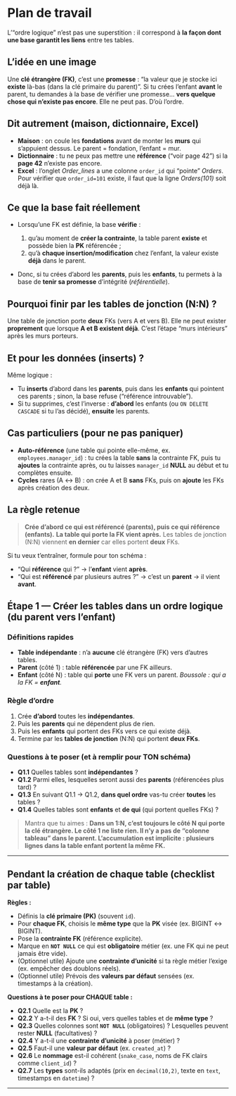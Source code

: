 # Plan de travail 

L’“ordre logique” n’est pas une superstition : il correspond à **la façon dont une base garantit les liens** entre tes tables.

## L’idée en une image

Une **clé étrangère (FK)**, c’est une **promesse** : “la valeur que je stocke ici **existe** là-bas (dans la clé primaire du parent)”.
Si tu crées l’enfant **avant** le parent, tu demandes à la base de vérifier une promesse… **vers quelque chose qui n’existe pas encore**. Elle ne peut pas. D’où l’ordre.

## Dit autrement (maison, dictionnaire, Excel)

* **Maison** : on coule les **fondations** avant de monter les **murs** qui s’appuient dessus. Le parent = fondation, l’enfant = mur.
* **Dictionnaire** : tu ne peux pas mettre une **référence** (“voir page 42”) si la **page 42** n’existe pas encore.
* **Excel** : l’onglet *Order\_lines* a une colonne `order_id` qui “pointe” *Orders*. Pour vérifier que `order_id=101` existe, il faut que la ligne *Orders(101)* soit déjà là.

## Ce que la base fait réellement

* Lorsqu’une FK est définie, la base **vérifie** :

  1. qu’au moment de **créer la contrainte**, la table parent **existe** et possède bien la **PK** référencée ;
  2. qu’à **chaque insertion/modification** chez l’enfant, la valeur existe **déjà** dans le parent.
* Donc, si tu crées d’abord les **parents**, puis les **enfants**, tu permets à la base de **tenir sa promesse** d’intégrité (*référentielle*).

## Pourquoi finir par les tables de jonction (N\:N) ?

Une table de jonction porte **deux** FKs (vers A et vers B).
Elle ne peut exister **proprement** que lorsque **A et B existent déjà**. C’est l’étape “murs intérieurs” après les murs porteurs.

## Et pour les données (inserts) ?

Même logique :

* Tu **inserts** d’abord dans les **parents**, puis dans les **enfants** qui pointent ces parents ; sinon, la base refuse (“référence introuvable”).
* Si tu supprimes, c’est l’inverse : **d’abord** les enfants (ou `ON DELETE CASCADE` si tu l’as décidé), **ensuite** les parents.

## Cas particuliers (pour ne pas paniquer)

* **Auto-référence** (une table qui pointe elle-même, ex. `employees.manager_id`) : tu crées la table **sans** la contrainte FK, puis tu **ajoutes** la contrainte après, ou tu laisses `manager_id` **NULL** au début et tu complètes ensuite.
* **Cycles** rares (A ↔ B) : on crée A et B **sans** FKs, puis on **ajoute** les FKs après création des deux.

## La règle retenue

> **Crée d’abord ce qui est référencé (parents), puis ce qui référence (enfants).**
> **La table qui porte la FK vient après.**
> Les tables de jonction (N\:N) viennent **en dernier** car elles portent **deux** FKs.

Si tu veux t’entraîner, formule pour ton schéma :

* “Qui **référence** qui ?” → l’**enfant** vient **après**.
* “Qui est **référencé** par plusieurs autres ?” → c’est un **parent** → il vient **avant**.



## Étape 1 — Créer les tables dans un ordre logique (du parent vers l’enfant)

### Définitions rapides

* **Table indépendante** : n’a **aucune** clé étrangère (FK) vers d’autres tables.
* **Parent** (côté 1) : table **référencée** par une FK ailleurs.
* **Enfant** (côté N) : table qui **porte** une FK vers un parent.
  *Boussole : qui a la FK = **enfant**.*

### Règle d’ordre

1. Crée **d’abord** toutes les **indépendantes**.
2. Puis les **parents** qui ne dépendent plus de rien.
3. Puis les **enfants** qui portent des FKs vers ce qui existe déjà.
4. Termine par les **tables de jonction** (N\:N) qui portent **deux FKs**.

### Questions à te poser (et à remplir pour TON schéma)

* **Q1.1** Quelles tables sont **indépendantes** ?
* **Q1.2** Parmi elles, lesquelles seront aussi des **parents** (référencées plus tard) ?
* **Q1.3** En suivant Q1.1 → Q1.2, **dans quel ordre** vas-tu créer **toutes** les tables ?
* **Q1.4** Quelles tables sont **enfants** et **de qui** (qui portent quelles FKs) ?

> Mantra que tu aimes :
> **Dans un 1\:N, c’est toujours le côté N qui porte la clé étrangère. Le côté 1 ne liste rien. Il n’y a pas de “colonne tableau” dans le parent. L’accumulation est implicite : plusieurs lignes dans la table enfant portent la même FK.**

---

## Pendant la création de chaque table (checklist par table)

**Règles :**

* Définis la **clé primaire (PK)** (souvent `id`).
* Pour **chaque FK**, choisis le **même type** que la **PK** visée (ex. BIGINT ↔ BIGINT).
* Pose la **contrainte FK** (référence explicite).
* Marque en **`NOT NULL`** ce qui est **obligatoire** métier (ex. une FK qui ne peut jamais être vide).
* (Optionnel utile) Ajoute une **contrainte d’unicité** si ta règle métier l’exige (ex. empêcher des doublons réels).
* (Optionnel utile) Prévois des **valeurs par défaut** sensées (ex. timestamps à la création).

**Questions à te poser pour CHAQUE table :**

* **Q2.1** Quelle est la **PK** ?
* **Q2.2** Y a-t-il des **FK** ? Si oui, vers quelles tables et de **même type** ?
* **Q2.3** Quelles colonnes sont **`NOT NULL`** (obligatoires) ? Lesquelles peuvent rester **NULL** (facultatives) ?
* **Q2.4** Y a-t-il une **contrainte d’unicité** à poser (métier) ?
* **Q2.5** Faut-il une **valeur par défaut** (ex. `created_at`) ?
* **Q2.6** Le **nommage** est-il cohérent (`snake_case`, noms de FK clairs comme `client_id`) ?
* **Q2.7** Les **types** sont-ils adaptés (prix en `decimal(10,2)`, texte en `text`, timestamps en `datetime`) ?

---


